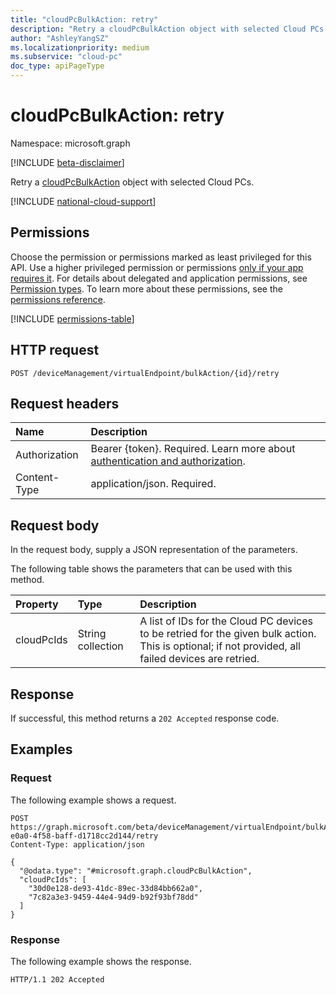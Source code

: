 ```yaml
---
title: "cloudPcBulkAction: retry"
description: "Retry a cloudPcBulkAction object with selected Cloud PCs."
author: "AshleyYangSZ"
ms.localizationpriority: medium
ms.subservice: "cloud-pc"
doc_type: apiPageType
---
```


# cloudPcBulkAction: retry

Namespace: microsoft.graph

[!INCLUDE [beta-disclaimer](../../includes/beta-disclaimer.md)]

Retry a [cloudPcBulkAction](../resources/cloudpcbulkaction.md) object with selected Cloud PCs. 

[!INCLUDE [national-cloud-support](../../includes/global-us.md)]

## Permissions

Choose the permission or permissions marked as least privileged for this API. Use a higher privileged permission or permissions [only if your app requires it](/graph/permissions-overview#best-practices-for-using-microsoft-graph-permissions). For details about delegated and application permissions, see [Permission types](/graph/permissions-overview#permission-types). To learn more about these permissions, see the [permissions reference](/graph/permissions-reference).

<!-- { "blockType": "permissions", "name": "cloudpcbulkaction_retry" } -->
[!INCLUDE [permissions-table](../includes/permissions/cloudpcbulkaction-retry-permissions.md)]

## HTTP request

<!-- {
  "blockType": "ignored"
}
-->

``` http
POST /deviceManagement/virtualEndpoint/bulkAction/{id}/retry
```

## Request headers

|Name|Description|
|:---|:---|
|Authorization|Bearer {token}. Required. Learn more about [authentication and authorization](/graph/auth/auth-concepts).|
|Content-Type|application/json. Required.|

## Request body

In the request body, supply a JSON representation of the parameters.

The following table shows the parameters that can be used with this method.

|Property|Type|Description|
|:---|:---|:---|
|cloudPcIds|String collection|A list of IDs for the Cloud PC devices to be retried for the given bulk action. This is optional; if not provided, all failed devices are retried.|

## Response

If successful, this method returns a `202 Accepted` response code.

## Examples

### Request

The following example shows a request.

<!-- {
  "blockType": "request",
  "name": "cloudpcbulkaction_retry"
}
-->
``` http
POST https://graph.microsoft.com/beta/deviceManagement/virtualEndpoint/bulkAction/0d76d02b-e0a0-4f58-baff-d1718cc2d144/retry
Content-Type: application/json

{
  "@odata.type": "#microsoft.graph.cloudPcBulkAction",
  "cloudPcIds": [
    "30d0e128-de93-41dc-89ec-33d84bb662a0",
    "7c82a3e3-9459-44e4-94d9-b92f93bf78dd"
  ]
}
```

### Response

The following example shows the response.

<!-- {
  "blockType": "response",
  "truncated": true
}
-->
``` http
HTTP/1.1 202 Accepted
```
